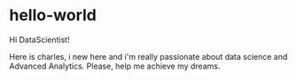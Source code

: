 # hello-world

Hi DataScientist!

Here is charles, i new here and i'm really passionate about data science
and Advanced Analytics. Please, help me achieve my dreams.


